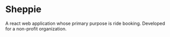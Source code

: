 # Sheppie
A react web application whose primary purpose is ride booking. Developed for a non-profit organization.
